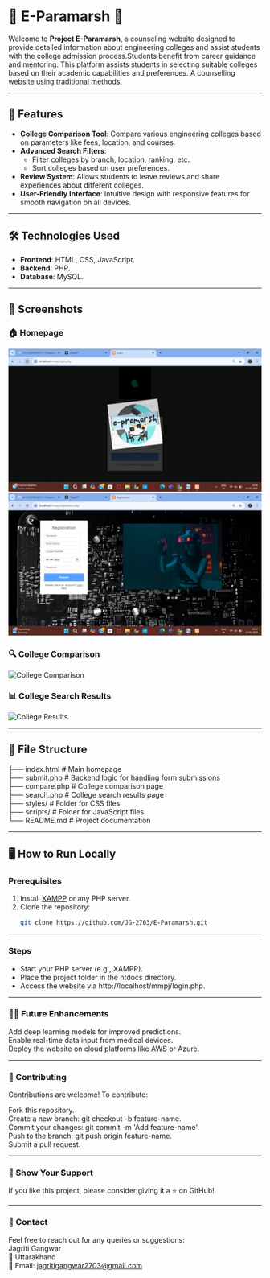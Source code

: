 # 🌟 E-Paramarsh 🌟

Welcome to **Project E-Paramarsh**, a counseling website designed to provide detailed information about engineering colleges and assist students with the college admission process.Students benefit from career guidance and mentoring. This platform assists students in selecting suitable colleges based on their academic capabilities and preferences. A counselling website using traditional methods.

---

## 🚀 Features

- **College Comparison Tool**: Compare various engineering colleges based on parameters like fees, location, and courses.
- **Advanced Search Filters**:
  - Filter colleges by branch, location, ranking, etc.
  - Sort colleges based on user preferences.
- **Review System**: Allows students to leave reviews and share experiences about different colleges.
- **User-Friendly Interface**: Intuitive design with responsive features for smooth navigation on all devices.

---

## 🛠️ Technologies Used

- **Frontend**: HTML, CSS, JavaScript.
- **Backend**: PHP.
- **Database**: MySQL.

---

## 📸 Screenshots

### 🏠 Homepage
![Homepage](mmpj/screenshots/Screenshot1.png "Homepage Screenshot")
![Homepage](mmpj/screenshots/Screenshot2.png "Homepage Screenshot")

### 🔍 College Comparison
![College Comparison](Screenshots/Comparison.png "College Comparison Screenshot")

### 📊 College Search Results
![College Results](Screenshots/SearchResults.png "College Search Results Screenshot")

---

## 📂 File Structure

├── index.html # Main homepage  
├── submit.php # Backend logic for handling form submissions  
├── compare.php # College comparison page  
├── search.php # College search results page  
├── styles/ # Folder for CSS files  
├── scripts/ # Folder for JavaScript files  
└── README.md # Project documentation

---

## 🖥️ How to Run Locally

### Prerequisites
1. Install [XAMPP](https://www.apachefriends.org/index.html) or any PHP server.
2. Clone the repository:
   ```bash
   git clone https://github.com/JG-2703/E-Paramarsh.git


---
   
### Steps

- Start your PHP server (e.g., XAMPP).  
- Place the project folder in the htdocs directory.  
- Access the website via http://localhost/mmpj/login.php.  

---

### 🧑‍💻 Future Enhancements
Add deep learning models for improved predictions.  
Enable real-time data input from medical devices.  
Deploy the website on cloud platforms like AWS or Azure.  

---

### 🤝 Contributing
Contributions are welcome! To contribute:  

Fork this repository.  
Create a new branch: git checkout -b feature-name.  
Commit your changes: git commit -m 'Add feature-name'.  
Push to the branch: git push origin feature-name.  
Submit a pull request.  

---

### 🌟 Show Your Support
If you like this project, please consider giving it a ⭐️ on GitHub!

---

### 📧 Contact
Feel free to reach out for any queries or suggestions:  
Jagriti Gangwar  
📍 Uttarakhand  
📧 Email: jagritigangwar2703@gmail.com  

